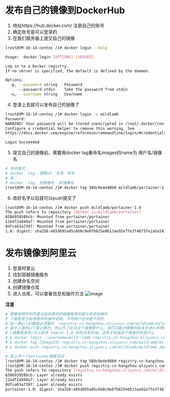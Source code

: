 # 发布自己的镜像到DockerHub
1. 地址https://hub.docker.com/ 注册自己的账号
2. 确定账号是可以登录的
3. 在我们服务器上提交自己的镜像
```bash
[root@VM-16-14-centos /]# docker login --help

Usage:  docker login [OPTIONS] [SERVER]

Log in to a Docker registry.
If no server is specified, the default is defined by the daemon.

Options:
  -p, --password string   Password
      --password-stdin    Take the password from stdin
  -u, --username string   Username
```
4. 登录上去就可以发布自己的镜像了
```bash
[root@VM-16-14-centos /]# docker login -u mildlamb
Password: 
WARNING! Your password will be stored unencrypted in /root/.docker/config.json.
Configure a credential helper to remove this warning. See
https://docs.docker.com/engine/reference/commandline/login/#credentials-store

Login Succeeded
```
5. 提交自己的镜像前，需要用docker tag重命名images的name为 用户名/镜像名
```bash
# 命令格式：
# docker  tag  镜像id  仓库：标签
# 或：
# docker  tag  旧镜像名  新镜像名
[root@VM-16-14-centos /]# docker tag 580c0e4e98b0 mildlamb/portainer:1.0
```
6. 改好名字以后就可以push提交了
```bash
[root@VM-16-14-centos /]# docker push mildlamb/portainer:1.0
The push refers to repository [docker.io/mildlamb/portainer]
658693958bcb: Mounted from portainer/portainer 
11bdf2a940a7: Mounted from portainer/portainer 
8dfce63a7397: Mounted from portainer/portainer 
1.0: digest: sha256:e65d695a05c6b0c9e6fb825e0b13ae92e7fe3f4673fe2aba247ca4b585952be7 size: 945
```

# 发布镜像到阿里云
1. 登录阿里云
2. 找到容器镜像服务
3. 创建命名空间
4. 创建镜像仓库
5. 进入仓库，可以查看信息和操作方法
![image](https://user-images.githubusercontent.com/92672384/147516164-10f973a6-41ca-4794-8c45-a18b9167e943.png)

**注意**
```bash
# 需要按照你的阿里云给你提供的镜像服务的提示来完成操作
# 下面是官方给我提供的操作说明，不同账户应该是不同的
# 这一串url好像是必须要的  registry.cn-hangzhou.aliyuncs.com/mildlamb/mildlamb_images
# 由于上面的url是必要的，所以为了区分这个镜像是什么，我们只能对镜像的版本号进行声明的命名
# [镜像版本号]可以使用 tomcat-1.0 的形式来存储，这样才知道这个镜像存的是什么
# $ docker login --username=mild丶lamb registry.cn-hangzhou.aliyuncs.com
# $ docker tag [ImageId] registry.cn-hangzhou.aliyuncs.com/mildlamb/mildlamb_images:[镜像版本号]
# $ docker push registry.cn-hangzhou.aliyuncs.com/mildlamb/mildlamb_images:[镜像版本号]

# 我上传一个portainer镜像测试
[root@VM-16-14-centos /]# docker tag 580c0e4e98b0 registry.cn-hangzhou.aliyuncs.com/mildlamb/mildlamb_images:portainer-1.0  # 用阿里云提供的方式重命名
[root@VM-16-14-centos /]# docker push registry.cn-hangzhou.aliyuncs.com/mildlamb/mildlamb_images:portainer-1.0  # 用阿里云提供的方式提交
The push refers to repository [registry.cn-hangzhou.aliyuncs.com/mildlamb/mildlamb_images]
658693958bcb: Layer already exists 
11bdf2a940a7: Layer already exists 
8dfce63a7397: Layer already exists 
portainer-1.0: digest: sha256:e65d695a05c6b0c9e6fb825e0b13ae92e7fe3f4673fe2aba247ca4b585952be7 size: 945
```
